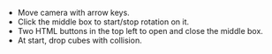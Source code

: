 - Move camera with arrow keys.
- Click the middle box to start/stop rotation on it.
- Two HTML buttons in the top left to open and close the middle box.
- At start, drop cubes with collision.